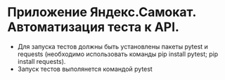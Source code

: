 # Приложение Яндекс.Самокат. Автоматизация теста к API.
- Для запуска тестов должны быть установлены пакеты pytest и requests (необходимо использовать команды pip install pytest; pip install requests).
- Запуск тестов выполянется командой pytest
